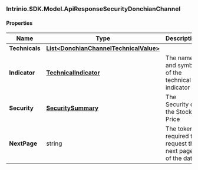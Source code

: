[//]: # (CLASS:Intrinio.SDK.Model.ApiResponseSecurityDonchianChannel)

[//]: # (KIND:object)

### Intrinio.SDK.Model.ApiResponseSecurityDonchianChannel
#### Properties

[//]: # (START_DEFINITION)

Name | Type | Description
------------ | ------------- | -------------
**Technicals** | [**List&lt;DonchianChannelTechnicalValue&gt;**](DonchianChannelTechnicalValue.md) |  &nbsp;
**Indicator** | [**TechnicalIndicator**](TechnicalIndicator.md) | The name and symbol of the technical indicator &nbsp;
**Security** | [**SecuritySummary**](SecuritySummary.md) | The Security of the Stock Price &nbsp;
**NextPage** | string | The token required to request the next page of the data &nbsp;

[//]: # (END_DEFINITION)


[//]: # (CONTAINED_CLASS:Intrinio.SDK.Model.DonchianChannelTechnicalValue)


[//]: # (CONTAINED_CLASS:Intrinio.SDK.Model.TechnicalIndicator)


[//]: # (CONTAINED_CLASS:Intrinio.SDK.Model.SecuritySummary)


